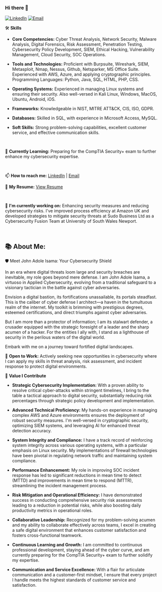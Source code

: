 ### Hi there 👋
[![LinkedIn](https://img.shields.io/badge/LinkedIn-blue?style=flat-square&logo=linkedin&logoColor=white)](https://www.linkedin.com/in/john-isama/)
[![Email](https://img.shields.io/badge/Email-red?style=flat-square&logo=gmail&logoColor=white)](mailto:John@isamahub.com)

🛠️ **Skills**

- **Core Competencies:** Cyber Threat Analysis, Network Security, Malware Analysis, Digital Forensics, Risk Assessment, Penetration Testing, Cybersecurity Policy Development, SIEM, Ethical Hacking, Vulnerability Management, Cloud Security, SOC Operations.

- **Tools and Technologies:** Proficient with Burpsuite, Wireshark, SIEM, Metasploit, Nmap, Nessus, Github, Netsparker, MS Office Suite. Experienced with AWS, Azure, and applying cryptographic principles. Programming Languages: Python, Java, SQL, HTML, PHP, CSS.

- **Operating Systems:** Experienced in managing Linux systems and ensuring their security. Also well-versed in Kali Linux, Windows, MacOS, Ubuntu, Android, iOS.

- **Frameworks:** Knowledgeable in NIST, MITRE ATT&CK, CIS, ISO, GDPR.

- **Databases:** Skilled in SQL, with experience in Microsoft Access, MySQL.

- **Soft Skills:** Strong problem-solving capabilities, excellent customer service, and effective communication skills.
  
<br />

🌱 **Currently Learning:** Preparing for the CompTIA Security+ exam to further enhance my cybersecurity expertise.

<br />

📫 **How to reach me:** [LinkedIn](https://www.linkedin.com/in/john-isama/) | [Email](mailto:John@isamahub.com)

📜 **My Resume:** [View Resume](https://docs.google.com/document/d/1NPKpwt52ISSCAPnpHFE6Zp_PyeEEhe2I/edit?usp=sharing&ouid=110699276151354879504&rtpof=true&sd=true)

<br />


🔭 **I'm currently working on:** Enhancing security measures and reducing cybersecurity risks. I've improved process efficiency at Amazon UK and developed strategies to mitigate security threats at Sudo Business Ltd as a Cybersecurity Fusion Team at University of South Wales Newport.

<br />

📚 **About Me:** 
---

🛡️ Meet John Adole Isama: Your Cybersecurity Shield

In an era where digital threats loom large and security breaches are inevitable, my role goes beyond mere defense. I am John Adole Isama, a virtuoso in Applied Cybersecurity, evolving from a traditional safeguard to a visionary tactician in the battle against cyber adversaries.

Envision a digital bastion, its fortifications unassailable, its portals steadfast. This is the caliber of cyber defense I architect—a haven in the tumultuous realm of the internet. My toolkit is brimming with prestigious degrees, esteemed certifications, and direct triumphs against cyber adversaries.

But I am more than a protector of information; I am its stalwart defender, a crusader equipped with the strategic foresight of a leader and the sharp acumen of a hacker. For the entities I ally with, I stand as a lighthouse of security in the perilous waters of the digital world.

Embark with me on a journey toward fortified digital landscapes.



🎯 **Open to Work:** Actively seeking new opportunities in cybersecurity where I can apply my skills in threat analysis, risk assessment, and incident response to protect digital environments.

🌟 **Value I Contribute**

- **Strategic Cybersecurity Implementation:** With a proven ability to resolve critical cyber-attacks within stringent timelines, I bring to the table a tactical approach to digital security, substantially reducing risk percentages through strategic policy development and implementation.

- **Advanced Technical Proficiency:** My hands-on experience in managing complex AWS and Azure environments ensures the deployment of robust security measures. I'm well-versed in cryptographic security, optimizing SIEM systems, and leveraging AI for enhanced threat detection accuracy.

- **System Integrity and Compliance:** I have a track record of reinforcing system integrity across various operating systems, with a particular emphasis on Linux security. My implementations of firewall technologies have been pivotal in regulating network traffic and maintaining system compliance.

- **Performance Enhancement:** My role in improving SOC incident response has led to significant reductions in mean time to detect (MTTD) and improvements in mean time to respond (MTTR), streamlining the incident management process.

- **Risk Mitigation and Operational Efficiency:** I have demonstrated success in conducting comprehensive security risk assessments leading to a reduction in potential risks, while also boosting daily productivity metrics in operational roles.

- **Collaborative Leadership:** Recognized for my problem-solving acumen and my ability to collaborate effectively across teams, I excel in creating a safe digital environment that enhances customer satisfaction and fosters cross-functional teamwork.

- **Continuous Learning and Growth:** I am committed to continuous professional development, staying ahead of the cyber curve, and am currently preparing for the CompTIA Security+ exam to further solidify my expertise.

- **Communication and Service Excellence:** With a flair for articulate communication and a customer-first mindset, I ensure that every project I handle meets the highest standards of customer service and satisfaction.

